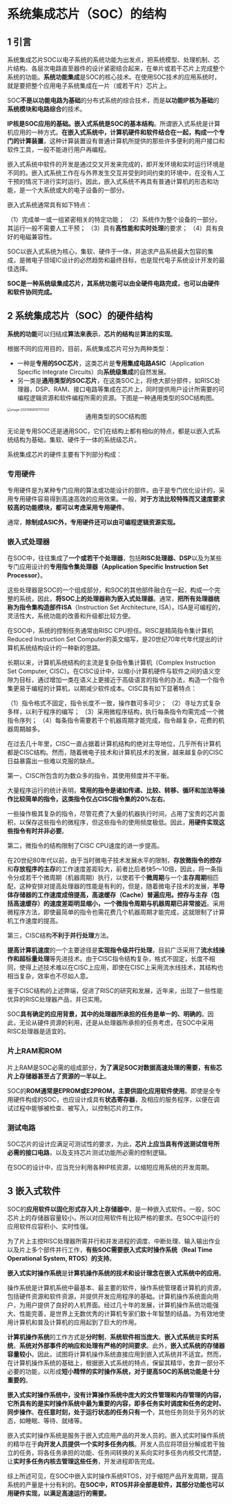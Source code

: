# 系统集成芯片（SOC）的结构

## 1 引言

系统集成芯片SOC以电子系统的系统功能为出发点，把系统模型、处理机制、芯片结构、各层次电路直至器件的设计紧密结合起来，在单片或若干芯片上完成整个系统的功能。**系统功能集成**是SOC的核心技术。在使用SOC技术的应用系统时，就是要把整个应用电子系统集成在一片（或若干片）芯片上。

SOC**不是以功能电路为基础**的分布式系统的综合技术，而是**以功能IP核为基础**的**系统模块和电路综合**的技术。

**IP核是SOC应用的基础。嵌入式系统是SOC的基本结构**。所谓嵌入式系统是计算机应用的一种方式。**在嵌入式系统中，计算机硬件和软件结合在一起，构成一个专门的计算装置**，这种计算装置设有普通计算机所提供的那些许多便利的用户接口和软件工具，一般不能进行用户再编程。

嵌入式系统中软件的开发是通过交叉开发来完成的，即开发环境和实时运行环境是不同的。嵌入式系统工作在与外界发生交互并受到时间约束的环境中，在没有人工干预的情况下进行实时运行。因此，嵌入式系统不再具有普通计算机的形态和功能，是一个大系统或大的电子设备的一部分。

嵌入式系统通常具有如下特点：

（1）完成单一或一组紧密相关的特定功能；
（2）系统作为整个设备的一部分，其运行一般不需要人工干预；
（3）具有**高性能和实时处理**的要求；
（4）具有良好的电磁兼容性。

SOC以嵌入式系统为核心，集软、硬件于一体，并追求产品系统最大包容的集成，是微电子领域IC设计的必然趋势和最终目标，也是现代电子系统设计开发的最佳选择。

**SOC是一种系统级集成芯片，其系统功能可以由全硬件电路完成，也可以由硬件和软件协同完成。**

## 2 系统集成芯片（SOC）的硬件结构

**系统的功能**可以归结成**算法来表示**，**芯片的结构**是**算法的实现**。

根据不同的应用目的，目前，系统集成芯片可分为两种类型：

* 一种是**专用的SOC芯片**，这类芯片是**专用集成电路ASIC**（Application Specific Integrate Circuits）向**系统级集成**的自然发展。
* 另一类是**通用类型的SOC芯片**，在这类SOC上，将绝大部分部件，如RISC处理器，DSP、RAM、接口电路等集成在芯片上，同时提供用户设计所需要的可编程逻辑资源和软件编程所需的资源。下图是一种通用类型的SOC结构图。

<img src="https://i.loli.net/2021/09/08/3C7DE1m6dpTFo8j.png" alt="image-20210908101117303" style="zoom:50%;" />

<center>通用类型的SOC结构图</center>

无论是专用SOC还是通用SOC，它们在结构上都有相似的特点，都是以嵌入式系统结构为基础，集软、硬件于一体的系统级芯片。

系统集成芯片的硬件主要有下列部分构成：

### 专用硬件

专用硬件是为某种专门应用的算法或功能设计的部件。由于是专门优化设计的，采用专用硬件容易得到高速高效的应用效果。一般，**对于方法比较特殊而又速度要求较高的功能模块，都可以考虑采用专用硬件**。

通常，**除制成ASIC外，专用硬件还可以由可编程逻辑资源实现。**

### 嵌入式处理器

在SOC中，往往集成了**一个或若干个处理器**，包括**RISC处理器、DSP**以及为某些专门应用设计的**专用指令集处理器（Application Specific Instruction Set Processor）**。

这些处理器是SOC的一个组成部分，和SOC的其他部件融合在一起，构成一个完整的系统，因此，**将SOC上的处理器称为嵌入式处理器**。通常，**把所有处理器统称为指令集构造部件ISA**（Instruction Set Architecture, ISA）。ISA是可编程的，灵活性大，系统功能的改善和升级都比较方便。

在SOC中，系统的控制任务通常由RISC CPU担任。RISC是精简指令集计算机Reduced Instruction Set Computer的英文缩写，是20世纪70年代年代提出的计算机系统结构设计的一种新的思路。

长期以来，计算机系统结构的主流是复杂指令集计算机（Complex Instruction Set Computer, CISC）。在CISC设计中，以缩小计算机硬件与软件之间的语义空隙为目标，通过增加一类在语义上更接近于高级语言的指令的办法，构造一个指令集更易于编程的计算机，以期减少软件成本。CISC具有如下显著特点：

（1）指令格式不固定，指令长度不一致，操作数可多可少；
（2）寻址方式复杂多样，以利于程序的编写；
（3）采用微程序结构，执行每条指令均需完成一个微指令序列；
（4）每条指令需要若干个机器周期才能完成，指令越复杂，花费的机器周期越多。

在过去几十年里，CISC一直占据着计算机结构的绝对主导地位，几乎所有计算机都是CISC结构。然而，随着微电子技术和计算机技术的发展，越来越复杂的CISC日益暴露出一些难以克服的缺点。

第一，CISC所包含的为数众多的指令，其使用频度并不平衡。

大量程序运行的统计表明，**常用的指令是诸如传递、比较、转移、循环和加法等操作比较简单的指令，这类指令仅占CISC指令集的20%左右**。

一些操作极其复杂的指令，尽管花费了大量的机器执行时间，占用了宝贵的芯片面积，以保存这些指令的微程序，但这些指令的使用频度极低。因此，**用硬件实现这些指令有时并非必要**。

第二，微指令的结构限制了CISC CPU速度的进一步提高。

在20世纪80年代以前，由于当时微电子技术发展水平的限制，**存放微指令的控存**和**存放程序的主存**的工作速度差距较大，前者比后者快5～10倍，因此，将一条指令分成若干个微周期（机器周期）执行，以使若干个**微周期**与一个**主存周期**相匹配，这种安排对提高处理器的性能是有利的，但是，随着微电子技术的发展，**半导体存储器的工作速度成倍提高，高速缓存（Cache）普遍应用。控存与主存（包括高速缓存）的速度差距明显缩小，一个微指令周期与机器周期已非常接近**。采用微程序方法，即使最简单的指令也需花费几个机器周期才能完成，这就限制了计算机工作速度的提高。

第三，CISC结构**不利于并行处理**方法。

**提高计算机速度**的一个主要途径是**实现指令级并行处理**，目前广泛采用了**流水线操作和超标量处理**等先进技术。由于CISC指令结构复杂，格式不固定，长度不相同，使得上述技术难以在CISC上应用，即使在CISC上采用流水线技术，其结构也相当复杂，效率也不尽如人意。

鉴于CISC结构的上述弊端，促进了RISC的研究和发展，近年来，出现了一些性能优异的RISC处理器产品，并已实用。

SOC**具有确定的应用背景，其中的处理器所承担的任务是单一的、明确的**。因此，无论从硬件资源的利用，还是从处理器所承担的任务考虑，在SOC中采用RISC处理器是适宜的。

### 片上RAM和ROM

片上RAM是SOC必需的组成部分，**为了满足SOC对数据高速处理的需要，有些芯片上存储器甚至占了资源的一半以上**。

SOC的**ROM通常是EPROM或E2PROM，主要供固化应用软件使用**。即使是全专用硬件构成的SOC，也应设计成具有**状态寄存器**，及相应的服务程序，以便在调试过程中能够被检查、被写入，以控制芯片的工作。

### 测试电路

SOC芯片的设计应满足可测试性的要求，为此，**芯片上应当具有传送测试信号所必需的接口电路**，以及支持芯片测试功能所必需的控制逻辑。

在SOC的设计中，应当充分利用各种IP核资源，以缩短应用系统的开发周期。

## 3 嵌入式软件

SOC的**应用软件以固化形式存入片上存储器中**，是一种嵌入式软件。一般，SOC芯片上的存储器容量较小，所以对应用软件有比较严格的要求。在SOC中运行的应用软件应容积小、实时性强。

为了片上主控RISC处理器所需并行和并发进程的调度、中断处理、输入输出作业以及片上多个部件并行工作，**有些SOC需要嵌入式实时操作系统（Real Time Operational System, RTOS）的支持**。

**嵌入式实时操作系统**是**计算机操作系统的技术和设计理念在嵌入式系统中的应用**。

操作系统是计算机系统中最基本、最主要的软件，操作系统管理着计算机的资源，包括硬件资源和软件资源，并提供开发应用程序的基础。计算机操作系统面向用户，为用户提供了良好的人机界面。经过几十年的发展，计算机操作系统功能强大、性能完善，是世界上无数优秀的计算机专家们数十年智慧的结晶，为有效地使用计算机和普及计算机的应用起到了巨大的作用。

**计算机操作系统**的工作方式是**分时制**，**系统软件相当庞大**。**嵌入式系统**是**实时系统**，**系统对外部事件的响应和处理有严格的时间要求**。此外，**嵌入式系统的存储器容量较小**，因此，试图将计算机操作系统直接应用到嵌入式系统并不适宜。然而，在计算机操作系统的基础上，根据嵌入式系统的特点，保留其精华，舍弃一部分不必要的功能，以形成**短小精悍的实时操作系统，对于提高SOC的系统功能是十分重要的**。

**嵌入式实时操作系统中，没有计算操作系统中庞大的文件管理和内存管理的内容，**它所具有的是实时操作系统中最为重要的内容，即**多任务实时调度和任务的定时、同步操作**。**在任意时刻，处于运行状态的任务只有一个**，其他任务则处于另外的状态，如睡眠、等待、就绪等。

嵌入式实时操作系统是服务于嵌入式应用产品的开发人员的。嵌入式实时操作系统的精华在于**向开发人员提供一个实时多任务内核**。开发人员应将项目分解成若干独立的任务，将各任务承担的功能、任务间转换的关系向实时多任务内核交代清楚，让**实时多任务内核去管理这些任务**，开发进程即告完成。

综上所述可见，在SOC中嵌入实时操作系统RTOS，对于缩短产品开发周期，提高系统的产量是十分有利的。**在SOC中，RTOS并非全部是软件，其部分功能也可以用硬件实现，以满足高速运行的需要。**

